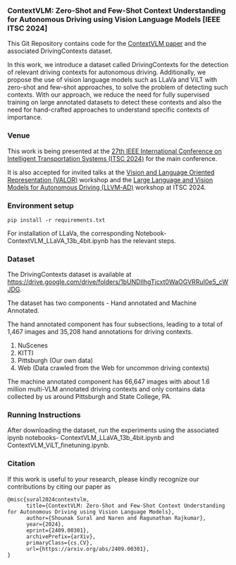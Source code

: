 ### ContextVLM: Zero-Shot and Few-Shot Context Understanding for Autonomous Driving using Vision Language Models [IEEE ITSC 2024]

This Git Repository contains code for the [ContextVLM paper](https://arxiv.org/abs/2409.00301) and the associated DrivingContexts dataset. 

In this work, we introduce a dataset called DrivingContexts for the detection of relevant driving contexts for autonomous driving. Additionally, we propose the use of vision language models such as LLaVa and ViLT with zero-shot and few-shot approaches, to solve the problem of detecting such contexts. With our approach, we reduce the need for fully supervised training on large annotated datasets to detect these contexts and also the need for hand-crafted approaches to understand specific contexts of importance.

### Venue

This work is being presented at the [27th IEEE International Conference on Intelligent Transportation Systems (ITSC 2024)](https://ieee-itsc.org/2024/) for the main conference. 

It is also accepted for invited talks at the [Vision and Language Oriented Representation (VALOR)](https://sites.google.com/view/valor-workshop/) workshop and the [Large Language and Vision Models for Autonomous Driving (LLVM-AD)](https://llvm-ad.github.io/)  workshop at ITSC 2024.

### Environment setup
```
pip install -r requirements.txt
```
For installation of LLaVa, the corresponding Notebook- ContextVLM_LLaVA_13b_4bit.ipynb has the relevant steps.

### Dataset

The DrivingContexts dataset is available at https://drive.google.com/drive/folders/1bUNDIlhgTjcxt0WaOGVRRuI0e5_cWJDG.

The dataset has two components - Hand annotated and Machine Annotated. 

The hand annotated component has four subsections, leading to a total of 1,467 images and 35,208 hand annotations for driving contexts.

1. NuScenes
2. KITTI
3. Pittsburgh (Our own data)
4. Web (Data crawled from the Web for uncommon driving contexts)

The machine annotated component has 66,647 images with about 1.6 million multi-VLM annotated driving contexts and only contains data collected by us around Pittsburgh and State College, PA.

### Running Instructions

After downloading the dataset, run the experiments using the associated ipynb notebooks- ContextVLM_LLaVA_13b_4bit.ipynb and ContextVLM_ViLT_finetuning.ipynb.

### Citation

If this work is useful to your research, please kindly recognize our contributions by citing our paper as

```
@misc{sural2024contextvlm,
      title={ContextVLM: Zero-Shot and Few-Shot Context Understanding for Autonomous Driving using Vision Language Models}, 
      author={Shounak Sural and Naren and Ragunathan Rajkumar},
      year={2024},
      eprint={2409.00301},
      archivePrefix={arXiv},
      primaryClass={cs.CV},
      url={https://arxiv.org/abs/2409.00301}, 
}
```
